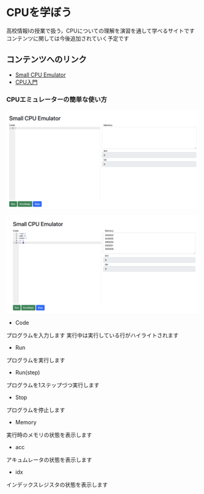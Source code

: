 # CPUを学ぼう

高校情報Iの授業で扱う，CPUについての理解を演習を通して学べるサイトです
コンテンツに関しては今後追加されていく予定です

## コンテンツへのリンク
- [Small CPU Emulator](./emulator)
- [CPU入門](./lect1)

### CPUエミュレーターの簡単な使い方

![](./a.png)

![](./b.png)

- Code

プログラムを入力します
実行中は実行している行がハイライトされます

- Run

プログラムを実行します

- Run(step)

プログラムを1ステップづつ実行します

- Stop

プログラムを停止します

- Memory

実行時のメモリの状態を表示します

- acc

アキュムレータの状態を表示します

- idx

インデックスレジスタの状態を表示します
